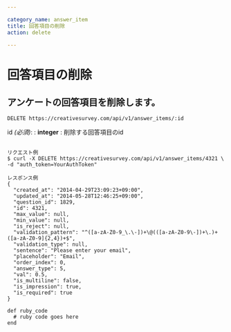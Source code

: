 ```yaml
---

category_name: answer_item
title: 回答項目の削除
action: delete

---
```


# 回答項目の削除

## アンケートの回答項目を削除します。

`DELETE https://creativesurvey.com/api/v1/answer_items/:id`

id _(必須)_:
: __integer__
: 削除する回答項目のid

~~~

リクエスト例
$ curl -X DELETE https://creativesurvey.com/api/v1/answer_items/4321 \
-d "auth_token=YourAuthToken"

レスポンス例
{
  "created_at": "2014-04-29T23:09:23+09:00",
  "updated_at": "2014-05-28T12:46:25+09:00",
  "question_id": 1829,
  "id": 4321,
  "max_value": null,
  "min_value": null,
  "is_reject": null,
  "validation_pattern": "^([a-zA-Z0-9_\.\-])+\@(([a-zA-Z0-9\-])+\.)+([a-zA-Z0-9]{2,4})+$",
  "validation_type": null,
  "sentence": "Please enter your email",
  "placeholder": "Email",
  "order_index": 0,
  "answer_type": 5,
  "val": 0.5,
  "is_multiline": false,
  "is_impression": true,
  "is_required": true
}

~~~

~~~
def ruby_code
  # ruby code goes here
end
~~~

